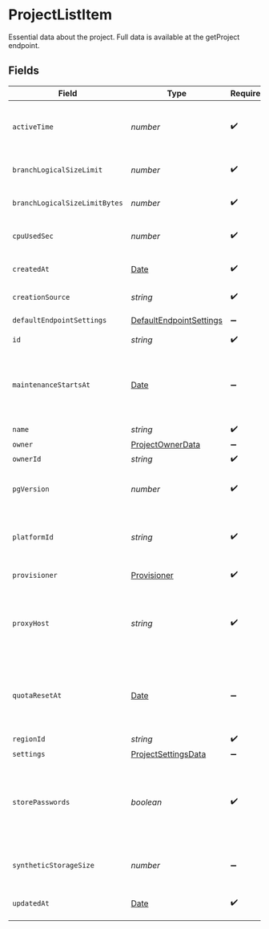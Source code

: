 # ProjectListItem

Essential data about the project. Full data is available at the getProject endpoint.



## Fields

| Field                                                                                                                                                 | Type                                                                                                                                                  | Required                                                                                                                                              | Description                                                                                                                                           |
| ----------------------------------------------------------------------------------------------------------------------------------------------------- | ----------------------------------------------------------------------------------------------------------------------------------------------------- | ----------------------------------------------------------------------------------------------------------------------------------------------------- | ----------------------------------------------------------------------------------------------------------------------------------------------------- |
| `activeTime`                                                                                                                                          | *number*                                                                                                                                              | :heavy_check_mark:                                                                                                                                    | Control plane observed endpoints of this project being active this amount of wall-clock time.<br/>                                                    |
| `branchLogicalSizeLimit`                                                                                                                              | *number*                                                                                                                                              | :heavy_check_mark:                                                                                                                                    | The logical size limit for a branch. The value is in MiB.<br/>                                                                                        |
| `branchLogicalSizeLimitBytes`                                                                                                                         | *number*                                                                                                                                              | :heavy_check_mark:                                                                                                                                    | The logical size limit for a branch. The value is in B.<br/>                                                                                          |
| `cpuUsedSec`                                                                                                                                          | *number*                                                                                                                                              | :heavy_check_mark:                                                                                                                                    | DEPRECATED, use data from the getProject endpoint instead.<br/>                                                                                       |
| `createdAt`                                                                                                                                           | [Date](https://developer.mozilla.org/en-US/docs/Web/JavaScript/Reference/Global_Objects/Date)                                                         | :heavy_check_mark:                                                                                                                                    | A timestamp indicating when the project was created<br/>                                                                                              |
| `creationSource`                                                                                                                                      | *string*                                                                                                                                              | :heavy_check_mark:                                                                                                                                    | The project creation source<br/>                                                                                                                      |
| `defaultEndpointSettings`                                                                                                                             | [DefaultEndpointSettings](../../models/shared/defaultendpointsettings.md)                                                                             | :heavy_minus_sign:                                                                                                                                    | A collection of settings for a Neon endpoint                                                                                                          |
| `id`                                                                                                                                                  | *string*                                                                                                                                              | :heavy_check_mark:                                                                                                                                    | The project ID<br/>                                                                                                                                   |
| `maintenanceStartsAt`                                                                                                                                 | [Date](https://developer.mozilla.org/en-US/docs/Web/JavaScript/Reference/Global_Objects/Date)                                                         | :heavy_minus_sign:                                                                                                                                    | A timestamp indicating when project maintenance begins. If set, the project is placed into maintenance mode at this time.<br/>                        |
| `name`                                                                                                                                                | *string*                                                                                                                                              | :heavy_check_mark:                                                                                                                                    | The project name<br/>                                                                                                                                 |
| `owner`                                                                                                                                               | [ProjectOwnerData](../../models/shared/projectownerdata.md)                                                                                           | :heavy_minus_sign:                                                                                                                                    | N/A                                                                                                                                                   |
| `ownerId`                                                                                                                                             | *string*                                                                                                                                              | :heavy_check_mark:                                                                                                                                    | N/A                                                                                                                                                   |
| `pgVersion`                                                                                                                                           | *number*                                                                                                                                              | :heavy_check_mark:                                                                                                                                    | The major PostgreSQL version number. Currently supported version are `14` and `15`.                                                                   |
| `platformId`                                                                                                                                          | *string*                                                                                                                                              | :heavy_check_mark:                                                                                                                                    | The cloud platform identifier. Currently, only AWS is supported, for which the identifier is `aws`.<br/>                                              |
| `provisioner`                                                                                                                                         | [Provisioner](../../models/shared/provisioner.md)                                                                                                     | :heavy_check_mark:                                                                                                                                    | The Neon compute provisioner.<br/>                                                                                                                    |
| `proxyHost`                                                                                                                                           | *string*                                                                                                                                              | :heavy_check_mark:                                                                                                                                    | The proxy host for the project. This value combines the `region_id`, the `platform_id`, and the Neon domain (`neon.tech`).<br/>                       |
| `quotaResetAt`                                                                                                                                        | [Date](https://developer.mozilla.org/en-US/docs/Web/JavaScript/Reference/Global_Objects/Date)                                                         | :heavy_minus_sign:                                                                                                                                    | DEPRECATED. Use `consumption_period_end` from the getProject endpoint instead.<br/>A timestamp indicating when the project quota resets<br/>          |
| `regionId`                                                                                                                                            | *string*                                                                                                                                              | :heavy_check_mark:                                                                                                                                    | The region identifier<br/>                                                                                                                            |
| `settings`                                                                                                                                            | [ProjectSettingsData](../../models/shared/projectsettingsdata.md)                                                                                     | :heavy_minus_sign:                                                                                                                                    | N/A                                                                                                                                                   |
| `storePasswords`                                                                                                                                      | *boolean*                                                                                                                                             | :heavy_check_mark:                                                                                                                                    | Whether or not passwords are stored for roles in the Neon project. Storing passwords facilitates access to Neon features that require authorization.<br/> |
| `syntheticStorageSize`                                                                                                                                | *number*                                                                                                                                              | :heavy_minus_sign:                                                                                                                                    | Experimental. Do not use this field yet.<br/>The data storage size in bytes.<br/>                                                                     |
| `updatedAt`                                                                                                                                           | [Date](https://developer.mozilla.org/en-US/docs/Web/JavaScript/Reference/Global_Objects/Date)                                                         | :heavy_check_mark:                                                                                                                                    | A timestamp indicating when the project was last updated<br/>                                                                                         |